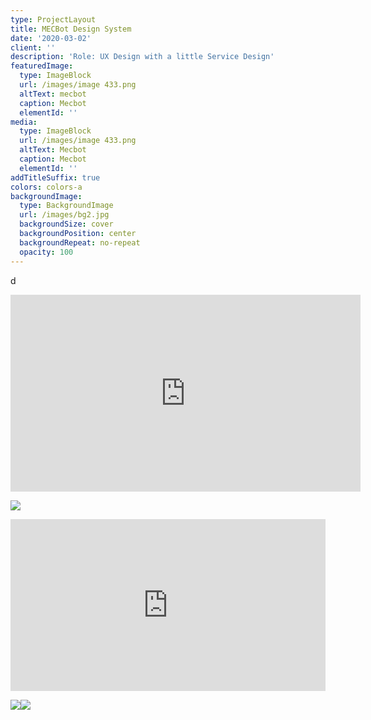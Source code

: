 ```yaml
---
type: ProjectLayout
title: MECBot Design System
date: '2020-03-02'
client: ''
description: 'Role: UX Design with a little Service Design'
featuredImage:
  type: ImageBlock
  url: /images/image 433.png
  altText: mecbot
  caption: Mecbot
  elementId: ''
media:
  type: ImageBlock
  url: /images/image 433.png
  altText: Mecbot
  caption: Mecbot
  elementId: ''
addTitleSuffix: true
colors: colors-a
backgroundImage:
  type: BackgroundImage
  url: /images/bg2.jpg
  backgroundSize: cover
  backgroundPosition: center
  backgroundRepeat: no-repeat
  opacity: 100
---
```

d

<iframe width="560" height="315" src="https://www.youtube.com/embed/T-OFFeSizV4?si=WtgI2jhSgEryyJhe" title="YouTube video player" frameborder="0" allow="accelerometer; autoplay; clipboard-write; encrypted-media; gyroscope; picture-in-picture; web-share" referrerpolicy="strict-origin-when-cross-origin" allowfullscreen></iframe>

![](https://mir-s3-cdn-cf.behance.net/project_modules/1400/92c72e79450917.5cc323c7803cb.jpg)

<div style="padding:54.57% 0 0 0;position:relative;"><iframe src="https://player.vimeo.com/video/333050381?badge=0&autopause=0&player_id=0&app_id=58479" frameborder="0" allow="autoplay; fullscreen; picture-in-picture; clipboard-write; encrypted-media" style="position:absolute;top:0;left:0;width:100%;height:100%;" title="Mecbot How it works"></iframe></div><script src="https://player.vimeo.com/api/player.js"></script>

![](https://mir-s3-cdn-cf.behance.net/project_modules/1400/95277579450917.5cc323c77e2b5.jpg)![](https://mir-s3-cdn-cf.behance.net/project_modules/1400/3e198e79450917.5cc323c77aa33.jpg)

